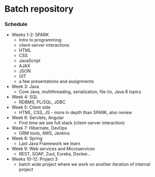 # Batch repository

### Schedule 
* Weeks 1-2: SPARK
    * Intro to programming 
    * client-server interactions
    * HTML
    * CSS
    * JavaScript
    * AJAX
    * JSON
    * GIT
    * a few presentations and assignments
* Week 3: Java
    * Core Java, multithreading, serialization, file i/o, Java 8 topics
* Week 4: SQL
    * RDBMS, PL/SQL, JDBC
* Week 5: Client side 
    * HTML, CSS, JS - more in depth than SPARK, also review
* Week 6: Servlets, Angular
    * First time we see full stack (client-server interaction)
* Week 7: Hibernate, DevOps
    * ORM tools, AWS, Jenkins 
* Week 8: Spring
    * Last Java Framework we learn 
* Week 9: Web services and Microservices
    * REST, SOAP, Zuul, Eureka, Docker...
* Weeks 10-12: Project 3
    * batch wide project where we work on another iteration of internal project


